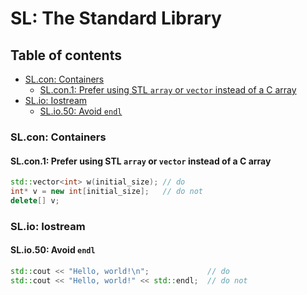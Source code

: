 # SL: The Standard Library

## Table of contents
* [SL.con: Containers](#slcon-containers)
  * [SL.con.1: Prefer using STL `array` or `vector` instead of a C array](#slcon1-prefer-using-stl-array-or-vector-instead-of-a-c-array)
* [SL.io: Iostream](#slio-iostream)
  * [SL.io.50: Avoid `endl`](#slio50-avoid-endl)

### SL.con: Containers

#### SL.con.1: Prefer using STL `array` or `vector` instead of a C array
```cpp
std::vector<int> w(initial_size); // do
int* v = new int[initial_size];   // do not
delete[] v;
```

### SL.io: Iostream

#### SL.io.50: Avoid `endl`
```cpp
std::cout << "Hello, world!\n";             // do
std::cout << "Hello, world!" << std::endl;  // do not
```
